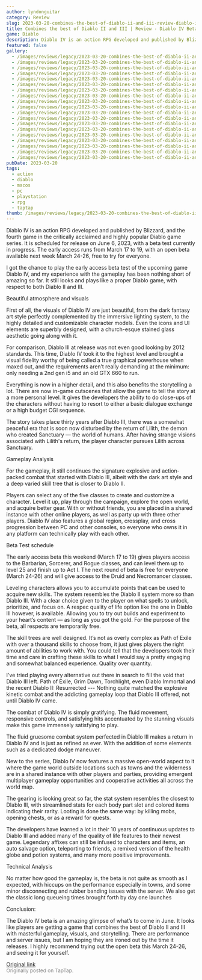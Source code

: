 ```yaml
---
author: lyndonguitar
category: Review
slug: 2023-03-20-combines-the-best-of-diablo-ii-and-iii-review-diablo-iv-beta-test
title: Combines the best of Diablo II and III | Review - Diablo IV Beta Test
game: Diablo
description: Diablo IV is an action RPG developed and published by Blizzard, and the fourth game in the critically acclaimed and highly popular Diablo game series. It is scheduled for release on June 6, 2023, with a beta test currently in progress. The early access runs from March 17 to 19, with an open beta available next week March 24-26, free to try for everyone.
featured: false
gallery:
  - /images/reviews/legacy/2023-03-20-combines-the-best-of-diablo-ii-and-iii--review---diablo-iv-beta-test-0.avif
  - /images/reviews/legacy/2023-03-20-combines-the-best-of-diablo-ii-and-iii--review---diablo-iv-beta-test-1.avif
  - /images/reviews/legacy/2023-03-20-combines-the-best-of-diablo-ii-and-iii--review---diablo-iv-beta-test-2.avif
  - /images/reviews/legacy/2023-03-20-combines-the-best-of-diablo-ii-and-iii--review---diablo-iv-beta-test-3.avif
  - /images/reviews/legacy/2023-03-20-combines-the-best-of-diablo-ii-and-iii--review---diablo-iv-beta-test-4.avif
  - /images/reviews/legacy/2023-03-20-combines-the-best-of-diablo-ii-and-iii--review---diablo-iv-beta-test-5.avif
  - /images/reviews/legacy/2023-03-20-combines-the-best-of-diablo-ii-and-iii--review---diablo-iv-beta-test-6.avif
  - /images/reviews/legacy/2023-03-20-combines-the-best-of-diablo-ii-and-iii--review---diablo-iv-beta-test-7.avif
  - /images/reviews/legacy/2023-03-20-combines-the-best-of-diablo-ii-and-iii--review---diablo-iv-beta-test-8.avif
  - /images/reviews/legacy/2023-03-20-combines-the-best-of-diablo-ii-and-iii--review---diablo-iv-beta-test-9.avif
  - /images/reviews/legacy/2023-03-20-combines-the-best-of-diablo-ii-and-iii--review---diablo-iv-beta-test-10.avif
  - /images/reviews/legacy/2023-03-20-combines-the-best-of-diablo-ii-and-iii--review---diablo-iv-beta-test-11.avif
  - /images/reviews/legacy/2023-03-20-combines-the-best-of-diablo-ii-and-iii--review---diablo-iv-beta-test-12.avif
  - /images/reviews/legacy/2023-03-20-combines-the-best-of-diablo-ii-and-iii--review---diablo-iv-beta-test-13.avif
  - /images/reviews/legacy/2023-03-20-combines-the-best-of-diablo-ii-and-iii--review---diablo-iv-beta-test-14.avif
  - /images/reviews/legacy/2023-03-20-combines-the-best-of-diablo-ii-and-iii--review---diablo-iv-beta-test-15.avif
  - /images/reviews/legacy/2023-03-20-combines-the-best-of-diablo-ii-and-iii--review---diablo-iv-beta-test-16.avif
  - /images/reviews/legacy/2023-03-20-combines-the-best-of-diablo-ii-and-iii--review---diablo-iv-beta-test-17.avif
  - /images/reviews/legacy/2023-03-20-combines-the-best-of-diablo-ii-and-iii--review---diablo-iv-beta-test-18.avif
pubDate: 2023-03-20
tags:
  - action
  - diablo
  - macos
  - pc
  - playstation
  - rpg
  - taptap
thumb: /images/reviews/legacy/2023-03-20-combines-the-best-of-diablo-ii-and-iii--review---diablo-iv-beta-test-0.avif
---
```


Diablo IV is an action RPG developed and published by Blizzard, and the fourth game in the critically acclaimed and highly popular Diablo game series. It is scheduled for release on June 6, 2023, with a beta test currently in progress. The early access runs from March 17 to 19, with an open beta available next week March 24-26, free to try for everyone.

I got the chance to play the early access beta test of the upcoming game Diablo IV, and my experience with the gameplay has been nothing short of amazing so far. It still looks and plays like a proper Diablo game, with respect to both Diablo II and III.

Beautiful atmosphere and visuals

First of all, the visuals of Diablo IV are just beautiful, from the dark fantasy art style perfectly complemented by the immersive lighting system, to the highly detailed and customizable character models. Even the icons and UI elements are superbly designed, with a church-esque stained glass aesthetic going along with it.

For comparison, Diablo III at release was not even good looking by 2012 standards. This time, Diablo IV took it to the highest level and brought a visual fidelity worthy of being called a true graphical powerhouse when maxed out, and the requirements aren’t really demanding at the minimum: only needing a 2nd gen i5 and an old GTX 660 to run.

Everything is now in a higher detail, and this also benefits the storytelling a lot. There are now in-game cutscenes that allow the game to tell the story at a more personal level. It gives the developers the ability to do close-ups of the characters without having to resort to either a basic dialogue exchange or a high budget CGI sequence.

The story takes place thirty years after Diablo III, there was a somewhat peaceful era that is soon now disturbed by the return of Lilith, the demon who created Sanctuary — the world of humans. After having strange visions associated with Lilith's return, the player character pursues Lilith across Sanctuary.

Gameplay Analysis

For the gameplay, it still continues the signature explosive and action-packed combat that started with Diablo III, albeit with the dark art style and a deep varied skill tree that is closer to Diablo II.

Players can select any of the five classes to create and customize a character. Level it up, play through the campaign, explore the open world, and acquire better gear. With or without friends, you are placed in a shared instance with other online players, as well as party up with three other players. Diablo IV also features a global region, crossplay, and cross progression between PC and other consoles, so everyone who owns it in any platform can technically play with each other.

Beta Test schedule

The early access beta this weekend (March 17 to 19) gives players access to the Barbarian, Sorcerer, and Rogue classes, and can level them up to level 25 and finish up to Act I. The next round of beta is free for everyone (March 24-26) and will give access to the Druid and Necromancer classes.

Leveling characters allows you to accumulate points that can be used to acquire new skills. The system resembles the Diablo II system more so than Diablo III. With a clear choice given to the player on what spells to unlock, prioritize, and focus on. A respec quality of life option like the one in Diablo III however, is available. Allowing you to try out builds and experiment to your heart’s content — as long as you got the gold. For the purpose of the beta, all respects are temporarily free.

The skill trees are well designed. It’s not as overly complex as Path of Exile with over a thousand skills to choose from, it just gives players the right amount of abilities to work with. You could tell that the developers took their time and care in crafting these skills to what I would say a pretty engaging and somewhat balanced experience. Quality over quantity.

I've tried playing every alternative out there in search to fill the void that Diablo III left. Path of Exile, Grim Dawn, Torchlight, even Diablo Immortal and the recent Diablo II: Resurrected --- Nothing quite matched the explosive kinetic combat and the addicting gameplay loop that Diablo III offered, not until Diablo IV came.

The combat of Diablo IV is simply gratifying. The fluid movement, responsive controls, and satisfying hits accentuated by the stunning visuals make this game immensely satisfying to play.

The fluid gruesome combat system perfected in Diablo III makes a return in Diablo IV and is just as refined as ever. With the addition of some elements such as a dedicated dodge maneuver.

New to the series, Diablo IV now features a massive open-world aspect to it where the game world outside locations such as towns and the wilderness are in a shared instance with other players and parties, providing emergent multiplayer gameplay opportunities and cooperative activities all across the world map.

The gearing is looking great so far, the stat system resembles the closest to DIablo III, with streamlined stats for each body part slot and colored items indicating their rarity. Looting is done the same way: by killing mobs, opening chests, or as a reward for quests.

The developers have learned a lot in their 10 years of continuous updates to Diablo III and added many of the quality of life features to their newest game. Legendary affixes can still be infused to characters and items, an auto salvage option, teleporting to friends, a remixed version of the health globe and potion systems, and many more positive improvements.

Technical Analysis

No matter how good the gameplay is, the beta is not quite as smooth as I expected, with hiccups on the performance especially in towns, and some minor disconnecting and rubber banding issues with the server. We also get the classic long queueing times brought forth by day one launches

Conclusion:

The Diablo IV beta is an amazing glimpse of what’s to come in June. It looks like players are getting a game that combines the best of Diablo II and III with masterful gameplay, visuals, and storytelling. There are performance and server issues, but I am hoping they are ironed out by the time it releases. I highly recommend trying out the open beta this March 24-26, and seeing it for yourself.

[Original link](https://www.taptap.io/post/4844602)<br><span style="font-size: 0.95em; color: #888;">Originally posted on TapTap.</span>